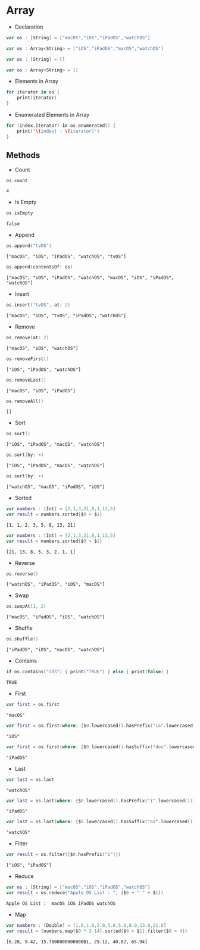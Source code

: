 # Array

- Declaration
```swift
var os : [String] = ["macOS","iOS","iPadOS","watchOS"]
```
```swift
var os : Array<String> = ["iOS","iPadOS","macOS","watchOS"]
```
```swift
var os : [String] = []
```
```swift
var os : Array<String> = []
```   

- Elements in Array
```swift
for iterator in os {
    print(iterator)
}
```
- Enumerated Elements in Array
```swift
for (index,iterator) in os.enumerated() {
    print("\(index) : \(iterator)")
}
```

## Methods

- Count
```swift
os.count
```
```
4
```

- Is Empty
```swift
os.isEmpty
```
```
false
```

- Append
```swift
os.append("tvOS")
```
```
["macOS", "iOS", "iPadOS", "watchOS", "tvOS"]
```
```swift
os.append(contentsOf: os)
```
```
["macOS", "iOS", "iPadOS", "watchOS", "macOS", "iOS", "iPadOS", "watchOS"]
```

- Insert
```swift
os.insert("tvOS", at: 2)
```
```
["macOS", "iOS", "tvOS", "iPadOS", "watchOS"]
```

- Remove
```swift
os.remove(at: 2)
```
```
["macOS", "iOS", "watchOS"]
```
```swift
os.removeFirst()
```
```
["iOS", "iPadOS", "watchOS"]
```
```swift
os.removeLast()
```
```
["macOS", "iOS", "iPadOS"]
```
```swift
os.removeAll()
```
```
[]
```

- Sort
```swift
os.sort()
```
```
["iOS", "iPadOS", "macOS", "watchOS"]
```
```swift
os.sort(by: <)
```
```
["iOS", "iPadOS", "macOS", "watchOS"]
```
```swift
os.sort(by: >)
```
```
["watchOS", "macOS", "iPadOS", "iOS"]
```

- Sorted
```swift
var numbers : [Int] = [2,1,3,21,8,1,13,5]
var result = numbers.sorted{$0 < $1}
```
```
[1, 1, 2, 3, 5, 8, 13, 21]
```
```swift
var numbers : [Int] = [2,1,3,21,8,1,13,5]
var result = numbers.sorted{$0 > $1}
```
```
[21, 13, 8, 5, 3, 2, 1, 1]
```

- Reverse
```swift
os.reverse()
```
```
["watchOS", "iPadOS", "iOS", "macOS"]
```

- Swap
```swift
os.swapAt(1, 2)
```
```
["macOS", "iPadOS", "iOS", "watchOS"]
```

- Shuffle
```swift
os.shuffle()
```
```
["iPadOS", "iOS", "macOS", "watchOS"]
```

- Contains
```swift
if os.contains("iOS") { print("TRUE") } else { print(false) }
```
```
TRUE
```

- First
```swift
var first = os.first
```
```
"macOS"
```
```swift
var first = os.first(where: {$0.lowercased().hasPrefix("io".lowercased())})
```
```
"iOS"
```
```swift
var first = os.first(where: {$0.lowercased().hasSuffix("dos".lowercased())})
```
```
"iPadOS"
```

- Last
```swift
var last = os.last
```
```
"watchOS"
```
```swift
var last = os.last(where: {$0.lowercased().hasPrefix("i".lowercased())})
```
```
"iPadOS"
```
```swift
var last = os.last(where: {$0.lowercased().hasSuffix("os".lowercased())})
```
```
"watchOS"
```

- Filter
```swift
var result = os.filter({$0.hasPrefix("i")})
```
```
["iOS", "iPadOS"]
```

- Reduce
```swift
var os : [String] = ["macOS","iOS","iPadOS","watchOS"]
var result = os.reduce("Apple OS List : ", {$0 + " " + $1})
```
```
Apple OS List :  macOS iOS iPadOS watchOS
```

- Map
```swift
var numbers : [Double] = [1.0,1.0,2.0,3.0,5.0,8.0,13.0,21.0]
var result = (numbers.map{$0 * 3.14}.sorted{$0 < $1}.filter{$0 > 4})
```
```
[6.28, 9.42, 15.700000000000001, 25.12, 40.82, 65.94]
```
